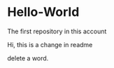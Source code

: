# Hello-World
The first repository in this account

Hi, this is a change in readme

delete a word. 
